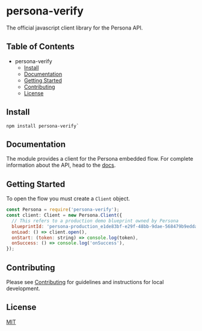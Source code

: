 # persona-verify

The official javascript client library for the Persona API.

## Table of Contents
- persona-verify
  - [Install](#install)
  - [Documentation](#documentation)
  - [Getting Started](#getting-started)
  - [Contributing](#contributing)
  - [License](#license)

## Install

```
npm install persona-verify`
```

## Documentation

The module provides a client for the Persona embedded flow.  For complete information about the API, head to the [docs][0].

## Getting Started

To open the flow you must create a `Client` object.

```javascript
const Persona = require('persona-verify');
const client: Client = new Persona.Client({
  // This refers to a production demo blueprint owned by Persona
  blueprintId: 'persona-production_e1de83bf-e29f-48bb-9dae-568479b9edda',
  onLoad: () => client.open(),
  onStart: (token: string) => console.log(token),
  onSuccess: () => console.log('onSuccess'),
});
```

## Contributing

Please see [Contributing](CONTRIBUTING.md) for guidelines and instructions for local development.

## License

[MIT](LICENSE)

[0]: https://documentation.withpersona.com


